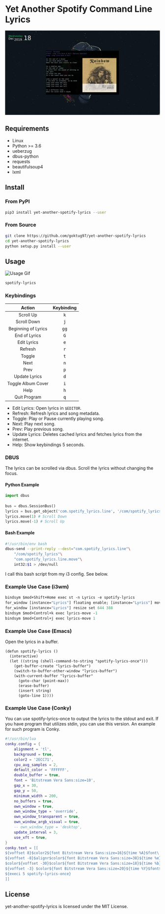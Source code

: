Yet Another Spotify Command Line Lyrics
==========================================

![Lyrics-Screenshot](https://raw.githubusercontent.com/goktug97/yet-another-spotify-lyrics/master/screenshot.jpg)

## Requirements
* Linux
* Python >= 3.6
* ueberzug
* dbus-python
* requests
* beautifulsoup4
* lxml

## Install

### From PyPI
```bash
pip3 install yet-another-spotify-lyrics --user
```

### From Source
```bash
git clone https://github.com/goktug97/yet-another-spotify-lyrics
cd yet-another-spotify-lyrics
python setup.py install --user
```

## Usage
![Usage Gif](https://raw.githubusercontent.com/goktug97/yet-another-spotify-lyrics/master/usage.gif)

``` bash
spotify-lyrics
```

### Keybindings

| Action              | Keybinding    |
|:-------------------:|:-------------:|
| Scroll Up           | <kbd>k</kbd>  |
| Scroll Down         | <kbd>j</kbd>  |
| Beginning of Lyrics | <kbd>gg</kbd> |
| End of Lyrics       | <kbd>G</kbd>  |
| Edit Lyrics         | <kbd>e</kbd>  |
| Refresh             | <kbd>r</kbd>  |
| Toggle              | <kbd>t</kbd>  |
| Next                | <kbd>n</kbd>  |
| Prev                | <kbd>p</kbd>  |
| Update Lyrics       | <kbd>d</kbd>  |
| Toggle Album Cover  | <kbd>i</kbd>  |
| Help                | <kbd>h</kbd>  |
| Quit Program        | <kbd>q</kbd>  |

- Edit Lyrics: Open lyrics in `$EDITOR`.
- Refresh: Refresh lyrics and song metadata.
- Toggle: Play or Pause currently playing song.
- Next: Play next song.
- Prev: Play previous song.
- Update Lyrics: Deletes cached lyrics and fetches lyrics from the internet. 
- Help: Show keybindings 5 seconds.

### DBUS
The lyrics can be scrolled via dbus.
Scroll the lyrics without changing the focus.

#### Python Example

``` python
import dbus

bus = dbus.SessionBus()
lyrics = bus.get_object('com.spotify_lyrics.line', '/com/spotify_lyrics')
lyrics.move(1) # Scroll Down
lyrics.move(-1) # Scroll Up
```

#### Bash Example

``` bash
#!/usr/bin/env bash
dbus-send --print-reply --dest="com.spotify_lyrics.line"\
    "/com/spotify_lyrics"\
    "com.spotify_lyrics.line.move"\
    int32:$1 > /dev/null
```

I call this bash script from my i3 config. See below.

### Example Use Case (i3wm)
```i3
bindsym $mod+Shift+Home exec st -n Lyrics -e spotify-lyrics
for_window [instance="Lyrics"] floating enable; [instance="Lyrics"] move position center
for_window [instance="Lyrics"] resize set 644 388
bindsym $mod+Control+k exec lyrics-move -1
bindsym $mod+Control+j exec lyrics-move 1
```

### Example Use Case (Emacs)
Open the lyrics in a buffer.

``` emacs-lisp
(defun spotify-lyrics ()
  (interactive)
  (let ((string (shell-command-to-string "spotify-lyrics-once")))
    (get-buffer-create "lyrics-buffer")
    (switch-to-buffer-other-window "lyrics-buffer")
    (with-current-buffer "lyrics-buffer"
      (goto-char (point-max))
      (erase-buffer)
      (insert string)
      (goto-line 1))))
```

### Example Use Case (Conky)
You can use spotify-lyrics-once to output the lyrics to the stdout and exit.
If you have program that utilizes stdin, you can use this version.
An example for such program is Conky.

``` lua
#!/usr/bin/lua
conky.config = {
	alignment = 'tl',
	background = true,
	color2 = '2ECC71',
	cpu_avg_samples = 2,
	default_color = 'FFFFFF',
	double_buffer = true,
	font = 'Bitstream Vera Sans:size=10',
	gap_x = 30,
	gap_y = 50,
	minimum_width = 200,
	no_buffers = true,
	own_window = true,
	own_window_type = 'override',
	own_window_transparent = true,
	own_window_argb_visual = true,
	-- own_window_type = 'desktop',
	update_interval = 3,
	use_xft = true,
}
conky.text = [[
${voffset 8}$color2${font Bitstream Vera Sans:size=16}${time %A}$font\
${voffset -8}$alignr$color${font Bitstream Vera Sans:size=38}${time %e}$font
$color${voffset -30}$color${font Bitstream Vera Sans:size=18}${time %b}$font\
${voffset -3} $color${font Bitstream Vera Sans:size=20}${time %Y}$font$color2$hr
${execi 5 spotify-lyrics-once}
]]
```

## License
yet-another-spotify-lyrics is licensed under the MIT License.

